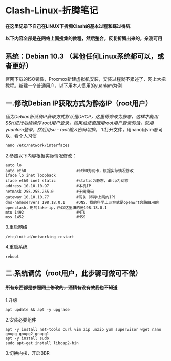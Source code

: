# Clash-Linux-折腾笔记
#### 在这里记录下自己在LINUX下折腾Clash的基本过程和踩过得坑
#### 以下内容全部是在网络上面搜集的教程，然后整合，反复折腾出来的，亲测可用 

## 系统：Debian 10.3 （其他任何Linux系统都可以，或者更好）
官网下载的ISO镜像，Proxmox新建虚拟机安装，安装过程就不累述了，网上大把教程。新建一个普通用户，以下用本人惯用的yuanlam为例

## 一.修改Debian IP获取方式为静态IP（root用户）
*因为Debian新系统IP获取方式默认是DHCP，这里得修改为静态，这样才能用SSH进行后续操作*
*root用户登录，如果没法直接用root用户登录的话，就用yuanlam登录，然后用su - root输入密码切换。*
1.打开文件，用nano用vim都可以，看个人习惯
```
nano /etc/network/interfaces       
```
2.参照以下内容根据实际情况修改：
```
auto lo
auto eth0                      #eth0为网卡，根据实际情况修改    
iface lo inet loopback
iface eth0 inet static         #static为静态，dhcp为动态
address 10.10.10.97            #本机IP
netmask 255.255.255.0          #子网掩码
gateway 10.10.10.77            #网关（科学上网的IP）
dns-nameservers 198.18.0.1     #DNS，我的科学上网方式是openwrt旁路由用的openclash，用的fake-ip，所以这里填的是198.18.0.1
mtu 1492                       #MTU
mss 1452                       #MSS
```
3.重启网络
```
/etc/init.d/networking restart
```
4.重启系统
```
reboot
```

## 二.系统调优（root用户，此步骤可做可不做）
#### ~~所有东西都是参照网上修改的，酒精有没有效我也不知道~~
1.升级
```
apt update && apt -y upgrade
```
2.安装必要组件
```
apt -y install net-tools curl vim zip unzip yum supervisor wget nano gnupg gnupg2 gnupg1
apt -y install sudo
sudo apt-get install libcap2-bin
```
3.切换内核，开启BBR
